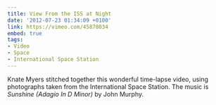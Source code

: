 ```yaml
---
title: View From the ISS at Night
date: '2012-07-23 01:34:09 +0100'
link: https://vimeo.com/45878034
embed: true
tags:
- Video
- Space
- International Space Station
---
```

Knate Myers stitched together this wonderful time-lapse video, using photographs taken from the International Space Station. The music is <cite>Sunshine (Adagio In D Minor)</cite> by John Murphy.
